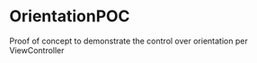 OrientationPOC
==============

Proof of concept to demonstrate the control over orientation per ViewController
